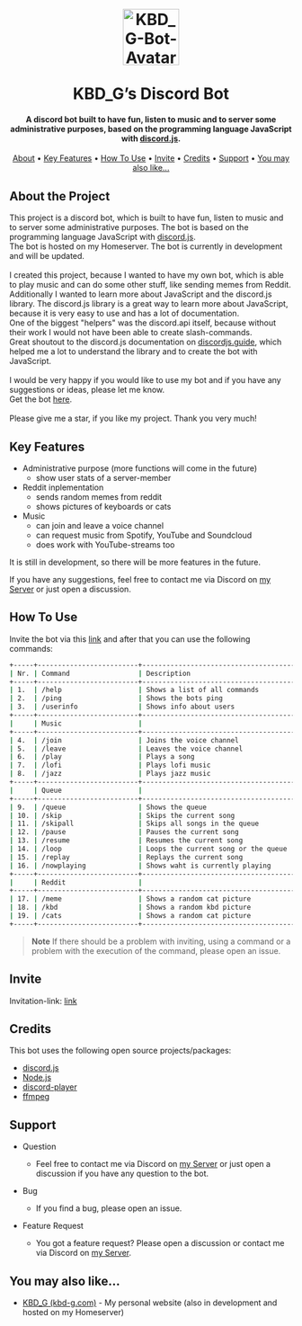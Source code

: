 <h1 align="center">
  <br>
  <a href="https://kbd-g.com/"><img src="https://kbd-g.com/PIC/KBD_Wallpaper_remake_DC_Bot_400.png" alt="KBD_G-Bot-Avatar" width="100"></a>
  <br>
  <br>
    KBD_G’s Discord Bot
  <br>
</h1>

<h4 align="center">A discord bot built to have fun, listen to music and to server some administrative purposes, based on the programming language JavaScript with <a href="https://discord.js.org/#/" target="_blank">discord.js</a>.</h4>

<p align="center">
    <a href="#about-the-project">About</a> •
    <a href="#key-features">Key Features</a> •
    <a href="#how-to-use">How To Use</a> •
    <a href="#invite">Invite</a> •
    <a href="#credits">Credits</a> •
    <a href="#support">Support</a> •
    <a href="#you-may-also-like">You may also like...</a>
</p>

## About the Project

This project is a discord bot, which is built to have fun, listen to music and to server some administrative purposes. The bot is based on the programming language JavaScript with [discord.js](https://discord.js.org/#/). 
<br>
The bot is hosted on my Homeserver. The bot is currently in development and will be updated. 
<br>
<br>
I created this project, because I wanted to have my own bot, which is able to play music and can do some other stuff, like sending memes from Reddit. 
<br>
Additionally I wanted to learn more about JavaScript and the discord.js library. The discord.js library is a great way to learn more about JavaScript, because it is very easy to use and has a lot of documentation.
<br>
One of the biggest "helpers" was the discord.api itself, because without their work I would not have been able to create slash-commands.
<br>
Great shoutout to the discord.js documentation on [discordjs.guide](https://discordjs.guide/), which helped me a lot to understand the library and to create the bot with JavaScript.
<br>
<br>
I would be very happy if you would like to use my bot and if you have any suggestions or ideas, please let me know. 
<br>
Get the bot [here](#invite).
<br>
<br>
Please give me a star, if you like my project. Thank you very much!



## Key Features

* Administrative purpose (more functions will come in the future)
  - show user stats of a server-member
* Reddit inplementation
  - sends random memes from reddit
  - shows pictures of keyboards or cats
* Music
  - can join and leave a voice channel
  - can request music from Spotify, YouTube and Soundcloud
  - does work with YouTube-streams too

It is still in development, so there will be more features in the future.

If you have any suggestions, feel free to contact me via Discord on [my Server](https://discord.com/invite/Vce9FEJP5T) or just open a discussion.

## How To Use

Invite the bot via this [link](https://discord.com/api/oauth2/authorize?client_id=1041784484607033355&permissions=8&scope=applications.commands%20bot) and after that you can use the following commands:

```bash
+-----+-------------------------+-------------------------------------------------------------------+
| Nr. | Command                 | Description                                                       |
+-----+-------------------------+-------------------------------------------------------------------+
| 1.  | /help                   | Shows a list of all commands                                      |
| 2.  | /ping                   | Shows the bots ping                                               |
| 3.  | /userinfo               | Shows info about users                                            |
+-----+-------------------------+-------------------------------------------------------------------+
|     | Music                   |                                                                   |
+-----+-------------------------+-------------------------------------------------------------------+
| 4.  | /join                   | Joins the voice channel                                           |
| 5.  | /leave                  | Leaves the voice channel                                          |
| 6.  | /play                   | Plays a song                                                      |
| 7.  | /lofi                   | Plays lofi music                                                  |
| 8.  | /jazz                   | Plays jazz music                                                  |
+-----+-------------------------+-------------------------------------------------------------------+
|     | Queue                   |                                                                   |
+-----+-------------------------+-------------------------------------------------------------------+
| 9.  | /queue                  | Shows the queue                                                   |
| 10. | /skip                   | Skips the current song                                            |
| 11. | /skipall                | Skips all songs in the queue                                      |
| 12. | /pause                  | Pauses the current song                                           |
| 13. | /resume                 | Resumes the current song                                          |
| 14. | /loop                   | Loops the current song or the queue                               |
| 15. | /replay                 | Replays the current song                                          |
| 16. | /nowplaying             | Shows waht is currently playing                                   |
+-----+-------------------------+-------------------------------------------------------------------+
|     | Reddit                  |                                                                   |
+-----+-------------------------+-------------------------------------------------------------------+
| 17. | /meme                   | Shows a random cat picture                                        |
| 18. | /kbd                    | Shows a random kbd picture                                        |
| 19. | /cats                   | Shows a random cat picture                                        |
+-----+-------------------------+-------------------------------------------------------------------+
```

> **Note**
> If there should be a problem with inviting, using a command or a problem with the execution of the command, please open an issue.


## Invite

Invitation-link: [link](https://discord.com/api/oauth2/authorize?client_id=1041784484607033355&permissions=8&scope=applications.commands%20bot)

## Credits

This bot uses the following open source projects/packages:

- [discord.js](https://discord.js.org/#/)
- [Node.js](https://nodejs.org/)
- [discord-player](https://discord-player.js.org/)
- [ffmpeg](https://ffmpeg.org/)

## Support

* Question
    - Feel free to contact me via Discord on [my Server](https://discord.com/invite/Vce9FEJP5T) or just open a discussion if you have any question to the bot.

* Bug
    - If you find a bug, please open an issue.

* Feature Request
    - You got a feature request? Please open a discussion or contact me via Discord on [my Server](https://discord.com/invite/Vce9FEJP5T).


## You may also like...

- [KBD_G (kbd-g.com)](https://kbd-g.com) - My personal website (also in development and hosted on my Homeserver)
